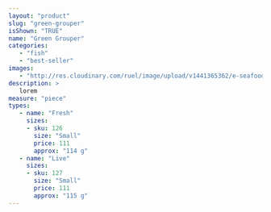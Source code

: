 ```yaml
---
layout: "product"
slug: "green-grouper"
isShown: "TRUE"
name: "Green Grouper"
categories:
   - "fish"
   - "best-seller"
images:
   - "http://res.cloudinary.com/ruel/image/upload/v1441365362/e-seafoods/chilled-green-grouper.jpg"
description: >
   lorem
measure: "piece"
types: 
   - name: "Fresh"
     sizes: 
     - sku: 126
       size: "Small"
       price: 111
       approx: "114 g"
   - name: "Live"
     sizes: 
     - sku: 127
       size: "Small"
       price: 111
       approx: "115 g"
---
```

